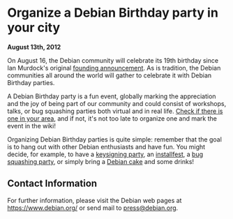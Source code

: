 
Organize a Debian Birthday party in your city
=============================================


**August 13th, 2012**



On August 16, the Debian community will celebrate its 19th birthday
since Ian Murdock's original
[founding
announcement](http://groups.google.com/group/comp.os.linux.development/msg/a32d4e2ef3bcdcc6).
As is tradition, the Debian communities all around the world will gather
to celebrate it with Debian Birthday parties.




A Debian Birthday party is a fun event, globally marking the appreciation
and the joy of being part of our community and could consist of
workshops, talks, or bug squashing parties both virtual and in real life.
[Check if there is one in your area](https://wiki.debian.org/DebianDay/2012),
and if not, it's not too late to organize one and mark the event in the wiki!




Organizing Debian Birthday parties is quite simple: remember that the
goal is to hang out with other Debian enthusiasts and have fun.
You might decide, for example, to have a
[keysigning party](https://www.debian.org/events/keysigning), an [installfest](https://tldp.org/HOWTO/Installfest-HOWTO/introduction.html),
a [bug squashing party](https://wiki.debian.org/HostingBSP), or simply
bring a [Debian cake](http://happybirthday.dug.net.pl/) and some drinks!



Contact Information
-------------------


For further information, please visit the Debian web pages at
<https://www.debian.org/> or send mail to
<press@debian.org>.



